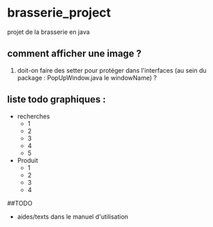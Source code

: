 # brasserie_project
projet de la brasserie en java
## comment afficher une image ?
1) doit-on faire des setter pour protéger dans l'interfaces (au sein du package : PopUpWindow.java le windowName) ?


## liste todo graphiques :
- recherches
  - 1
  - 2
  - 3
  - 4
  - 5
- Produit
  - 1
  - 2
  - 3
  - 4

##TODO
- aides/texts dans le manuel d'utilisation